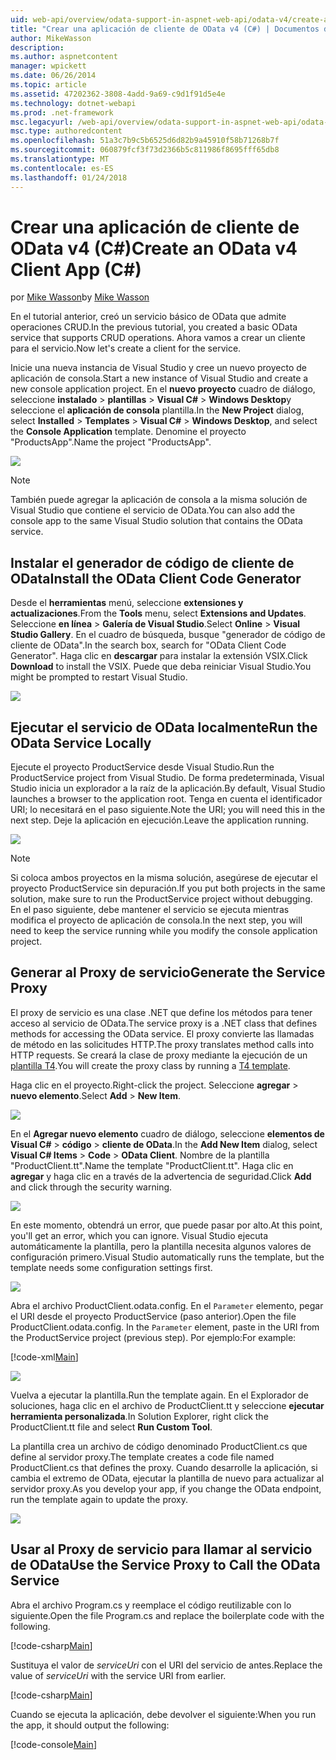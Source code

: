 ```yaml
---
uid: web-api/overview/odata-support-in-aspnet-web-api/odata-v4/create-an-odata-v4-client-app
title: "Crear una aplicación de cliente de OData v4 (C#) | Documentos de Microsoft"
author: MikeWasson
description: 
ms.author: aspnetcontent
manager: wpickett
ms.date: 06/26/2014
ms.topic: article
ms.assetid: 47202362-3808-4add-9a69-c9d1f91d5e4e
ms.technology: dotnet-webapi
ms.prod: .net-framework
msc.legacyurl: /web-api/overview/odata-support-in-aspnet-web-api/odata-v4/create-an-odata-v4-client-app
msc.type: authoredcontent
ms.openlocfilehash: 51a3c7b9c5b6525d6d82b9a45910f58b71268b7f
ms.sourcegitcommit: 060879fcf3f73d2366b5c811986f8695fff65db8
ms.translationtype: MT
ms.contentlocale: es-ES
ms.lasthandoff: 01/24/2018
---
```

<a name="create-an-odata-v4-client-app-c"></a><span data-ttu-id="286d3-102">Crear una aplicación de cliente de OData v4 (C#)</span><span class="sxs-lookup"><span data-stu-id="286d3-102">Create an OData v4 Client App (C#)</span></span>
====================
<span data-ttu-id="286d3-103">por [Mike Wasson](https://github.com/MikeWasson)</span><span class="sxs-lookup"><span data-stu-id="286d3-103">by [Mike Wasson](https://github.com/MikeWasson)</span></span>

<span data-ttu-id="286d3-104">En el tutorial anterior, creó un servicio básico de OData que admite operaciones CRUD.</span><span class="sxs-lookup"><span data-stu-id="286d3-104">In the previous tutorial, you created a basic OData service that supports CRUD operations.</span></span> <span data-ttu-id="286d3-105">Ahora vamos a crear un cliente para el servicio.</span><span class="sxs-lookup"><span data-stu-id="286d3-105">Now let's create a client for the service.</span></span>

<span data-ttu-id="286d3-106">Inicie una nueva instancia de Visual Studio y cree un nuevo proyecto de aplicación de consola.</span><span class="sxs-lookup"><span data-stu-id="286d3-106">Start a new instance of Visual Studio and create a new console application project.</span></span> <span data-ttu-id="286d3-107">En el **nuevo proyecto** cuadro de diálogo, seleccione **instalado** &gt; **plantillas** &gt; **Visual C#** &gt; **Windows Desktop**y seleccione el **aplicación de consola** plantilla.</span><span class="sxs-lookup"><span data-stu-id="286d3-107">In the **New Project** dialog, select **Installed** &gt; **Templates** &gt; **Visual C#** &gt; **Windows Desktop**, and select the **Console Application** template.</span></span> <span data-ttu-id="286d3-108">Denomine el proyecto &quot;ProductsApp&quot;.</span><span class="sxs-lookup"><span data-stu-id="286d3-108">Name the project &quot;ProductsApp&quot;.</span></span>

![](create-an-odata-v4-client-app/_static/image1.png)

> [!NOTE]
> <span data-ttu-id="286d3-109">También puede agregar la aplicación de consola a la misma solución de Visual Studio que contiene el servicio de OData.</span><span class="sxs-lookup"><span data-stu-id="286d3-109">You can also add the console app to the same Visual Studio solution that contains the OData service.</span></span>


## <a name="install-the-odata-client-code-generator"></a><span data-ttu-id="286d3-110">Instalar el generador de código de cliente de OData</span><span class="sxs-lookup"><span data-stu-id="286d3-110">Install the OData Client Code Generator</span></span>

<span data-ttu-id="286d3-111">Desde el **herramientas** menú, seleccione **extensiones y actualizaciones**.</span><span class="sxs-lookup"><span data-stu-id="286d3-111">From the **Tools** menu, select **Extensions and Updates**.</span></span> <span data-ttu-id="286d3-112">Seleccione **en línea** &gt; **Galería de Visual Studio**.</span><span class="sxs-lookup"><span data-stu-id="286d3-112">Select **Online** &gt; **Visual Studio Gallery**.</span></span> <span data-ttu-id="286d3-113">En el cuadro de búsqueda, busque &quot;generador de código de cliente de OData&quot;.</span><span class="sxs-lookup"><span data-stu-id="286d3-113">In the search box, search for &quot;OData Client Code Generator&quot;.</span></span> <span data-ttu-id="286d3-114">Haga clic en **descargar** para instalar la extensión VSIX.</span><span class="sxs-lookup"><span data-stu-id="286d3-114">Click **Download** to install the VSIX.</span></span> <span data-ttu-id="286d3-115">Puede que deba reiniciar Visual Studio.</span><span class="sxs-lookup"><span data-stu-id="286d3-115">You might be prompted to restart Visual Studio.</span></span>

[![](create-an-odata-v4-client-app/_static/image3.png)](create-an-odata-v4-client-app/_static/image2.png)

## <a name="run-the-odata-service-locally"></a><span data-ttu-id="286d3-116">Ejecutar el servicio de OData localmente</span><span class="sxs-lookup"><span data-stu-id="286d3-116">Run the OData Service Locally</span></span>

<span data-ttu-id="286d3-117">Ejecute el proyecto ProductService desde Visual Studio.</span><span class="sxs-lookup"><span data-stu-id="286d3-117">Run the ProductService project from Visual Studio.</span></span> <span data-ttu-id="286d3-118">De forma predeterminada, Visual Studio inicia un explorador a la raíz de la aplicación.</span><span class="sxs-lookup"><span data-stu-id="286d3-118">By default, Visual Studio launches a browser to the application root.</span></span> <span data-ttu-id="286d3-119">Tenga en cuenta el identificador URI; lo necesitará en el paso siguiente.</span><span class="sxs-lookup"><span data-stu-id="286d3-119">Note the URI; you will need this in the next step.</span></span> <span data-ttu-id="286d3-120">Deje la aplicación en ejecución.</span><span class="sxs-lookup"><span data-stu-id="286d3-120">Leave the application running.</span></span>

![](create-an-odata-v4-client-app/_static/image4.png)

> [!NOTE]
> <span data-ttu-id="286d3-121">Si coloca ambos proyectos en la misma solución, asegúrese de ejecutar el proyecto ProductService sin depuración.</span><span class="sxs-lookup"><span data-stu-id="286d3-121">If you put both projects in the same solution, make sure to run the ProductService project without debugging.</span></span> <span data-ttu-id="286d3-122">En el paso siguiente, debe mantener el servicio se ejecuta mientras modifica el proyecto de aplicación de consola.</span><span class="sxs-lookup"><span data-stu-id="286d3-122">In the next step, you will need to keep the service running while you modify the console application project.</span></span>


## <a name="generate-the-service-proxy"></a><span data-ttu-id="286d3-123">Generar al Proxy de servicio</span><span class="sxs-lookup"><span data-stu-id="286d3-123">Generate the Service Proxy</span></span>

<span data-ttu-id="286d3-124">El proxy de servicio es una clase .NET que define los métodos para tener acceso al servicio de OData.</span><span class="sxs-lookup"><span data-stu-id="286d3-124">The service proxy is a .NET class that defines methods for accessing the OData service.</span></span> <span data-ttu-id="286d3-125">El proxy convierte las llamadas de método en las solicitudes HTTP.</span><span class="sxs-lookup"><span data-stu-id="286d3-125">The proxy translates method calls into HTTP requests.</span></span> <span data-ttu-id="286d3-126">Se creará la clase de proxy mediante la ejecución de un [plantilla T4](https://msdn.microsoft.com/library/bb126445.aspx).</span><span class="sxs-lookup"><span data-stu-id="286d3-126">You will create the proxy class by running a [T4 template](https://msdn.microsoft.com/library/bb126445.aspx).</span></span>

<span data-ttu-id="286d3-127">Haga clic en el proyecto.</span><span class="sxs-lookup"><span data-stu-id="286d3-127">Right-click the project.</span></span> <span data-ttu-id="286d3-128">Seleccione **agregar** &gt; **nuevo elemento**.</span><span class="sxs-lookup"><span data-stu-id="286d3-128">Select **Add** &gt; **New Item**.</span></span>

![](create-an-odata-v4-client-app/_static/image5.png)

<span data-ttu-id="286d3-129">En el **Agregar nuevo elemento** cuadro de diálogo, seleccione **elementos de Visual C#** &gt; **código** &gt; **cliente de OData**.</span><span class="sxs-lookup"><span data-stu-id="286d3-129">In the **Add New Item** dialog, select **Visual C# Items** &gt; **Code** &gt; **OData Client**.</span></span> <span data-ttu-id="286d3-130">Nombre de la plantilla &quot;ProductClient.tt&quot;.</span><span class="sxs-lookup"><span data-stu-id="286d3-130">Name the template &quot;ProductClient.tt&quot;.</span></span> <span data-ttu-id="286d3-131">Haga clic en **agregar** y haga clic en a través de la advertencia de seguridad.</span><span class="sxs-lookup"><span data-stu-id="286d3-131">Click **Add** and click through the security warning.</span></span>

[![](create-an-odata-v4-client-app/_static/image7.png)](create-an-odata-v4-client-app/_static/image6.png)

<span data-ttu-id="286d3-132">En este momento, obtendrá un error, que puede pasar por alto.</span><span class="sxs-lookup"><span data-stu-id="286d3-132">At this point, you'll get an error, which you can ignore.</span></span> <span data-ttu-id="286d3-133">Visual Studio ejecuta automáticamente la plantilla, pero la plantilla necesita algunos valores de configuración primero.</span><span class="sxs-lookup"><span data-stu-id="286d3-133">Visual Studio automatically runs the template, but the template needs some configuration settings first.</span></span>

[![](create-an-odata-v4-client-app/_static/image9.png)](create-an-odata-v4-client-app/_static/image8.png)

<span data-ttu-id="286d3-134">Abra el archivo ProductClient.odata.config. En el `Parameter` elemento, pegar el URI desde el proyecto ProductService (paso anterior).</span><span class="sxs-lookup"><span data-stu-id="286d3-134">Open the file ProductClient.odata.config. In the `Parameter` element, paste in the URI from the ProductService project (previous step).</span></span> <span data-ttu-id="286d3-135">Por ejemplo:</span><span class="sxs-lookup"><span data-stu-id="286d3-135">For example:</span></span>

[!code-xml[Main](create-an-odata-v4-client-app/samples/sample1.xml)]

[![](create-an-odata-v4-client-app/_static/image11.png)](create-an-odata-v4-client-app/_static/image10.png)

<span data-ttu-id="286d3-136">Vuelva a ejecutar la plantilla.</span><span class="sxs-lookup"><span data-stu-id="286d3-136">Run the template again.</span></span> <span data-ttu-id="286d3-137">En el Explorador de soluciones, haga clic en el archivo de ProductClient.tt y seleccione **ejecutar herramienta personalizada**.</span><span class="sxs-lookup"><span data-stu-id="286d3-137">In Solution Explorer, right click the ProductClient.tt file and select **Run Custom Tool**.</span></span>

<span data-ttu-id="286d3-138">La plantilla crea un archivo de código denominado ProductClient.cs que define al servidor proxy.</span><span class="sxs-lookup"><span data-stu-id="286d3-138">The template creates a code file named ProductClient.cs that defines the proxy.</span></span> <span data-ttu-id="286d3-139">Cuando desarrolle la aplicación, si cambia el extremo de OData, ejecutar la plantilla de nuevo para actualizar al servidor proxy.</span><span class="sxs-lookup"><span data-stu-id="286d3-139">As you develop your app, if you change the OData endpoint, run the template again to update the proxy.</span></span>

![](create-an-odata-v4-client-app/_static/image12.png)

## <a name="use-the-service-proxy-to-call-the-odata-service"></a><span data-ttu-id="286d3-140">Usar al Proxy de servicio para llamar al servicio de OData</span><span class="sxs-lookup"><span data-stu-id="286d3-140">Use the Service Proxy to Call the OData Service</span></span>

<span data-ttu-id="286d3-141">Abra el archivo Program.cs y reemplace el código reutilizable con lo siguiente.</span><span class="sxs-lookup"><span data-stu-id="286d3-141">Open the file Program.cs and replace the boilerplate code with the following.</span></span>

[!code-csharp[Main](create-an-odata-v4-client-app/samples/sample2.cs)]

<span data-ttu-id="286d3-142">Sustituya el valor de *serviceUri* con el URI del servicio de antes.</span><span class="sxs-lookup"><span data-stu-id="286d3-142">Replace the value of *serviceUri* with the service URI from earlier.</span></span>

[!code-csharp[Main](create-an-odata-v4-client-app/samples/sample3.cs)]

<span data-ttu-id="286d3-143">Cuando se ejecuta la aplicación, debe devolver el siguiente:</span><span class="sxs-lookup"><span data-stu-id="286d3-143">When you run the app, it should output the following:</span></span>

[!code-console[Main](create-an-odata-v4-client-app/samples/sample4.cmd)]
